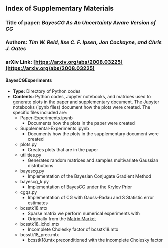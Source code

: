 ## Index of Supplementary Materials

### Title of paper: *BayesCG As An Uncertainty Aware Version of CG*

### Authors: *Tim W. Reid, Ilse C. F. Ipsen, Jon Cockayne, and Chris J. Oates*

### arXiv Link: [https://arxiv.org/abs/2008.03225](https://arxiv.org/abs/2008.03225)

#### BayesCGExperiments
- **Type:** Directory of Python codes
- **Contents:** Python codes, Jupyter notebooks, and matrices used to generate
  plots in the paper and supplementary document. The Jupyter notebooks (ipynb files) document how the plots were created. The specific files included are:
    - Paper-Experiments.ipynb
        - Documents how the plots in the paper were created
    - Supplemental-Experiments.ipynb
        - Documents how the plots in the supplementary document were created
    - plots.py
        - Creates plots that are in the paper
    - utilities.py
        - Generates random matrices and samples multivariate Gaussian distributions
    - bayescg.py
        - Implementation of the Bayesian Conjugate Gradient Method
    - bayescg_k.py
        - Implementation of BayesCG under the Krylov Prior
    - cgqs.py
        - Implementation of CG with Gauss-Radau and S Statistic error estimates
    - bcsstk18.mtx
        - Sparse matrix we perform numerical experiments with
        - Originally from the [Matrix Market](https://math.nist.gov/MatrixMarket/data/Harwell-Boeing/bcsstruc2/bcsstk18.html)
    - bcsstk18_ichol.mtx
        - Incomplete Cholesky factor of bcsstk18.mtx
    - bcsstk18_prec.mtx
        - bcsstk18.mtx preconditioned with the incomplete Cholesky factor
